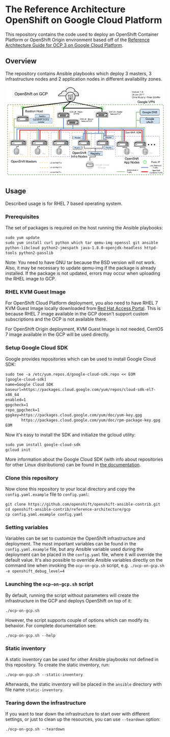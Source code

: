 # The Reference Architecture OpenShift on Google Cloud Platform

This repository contains the code used to deploy an OpenShift Container Platform or OpenShift Origin environment based off of the [Reference Architecture Guide for OCP 3 on Google Cloud Platform](https://access.redhat.com/articles/2751521).

## Overview

The repository contains Ansible playbooks which deploy 3 masters, 3 infrastructure nodes and 2 application nodes in different availability zones.

![Architecture](images/arch.png)

## Usage

Described usage is for RHEL 7 based operating system.

### Prerequisites

The set of packages is required on the host running the Ansible playbooks:
```
sudo yum update
sudo yum install curl python which tar qemu-img openssl git ansible python-libcloud python2-jmespath java-1.8.0-openjdk-headless httpd-tools python2-passlib
```

Note: You need to have GNU tar because the BSD version will not work. Also, it may be necessary to update qemu-img if the package is already installed. If the package is not updated, errors may occur when uploading the RHEL image to GCP.

### RHEL KVM Guest Image

For OpenShift Cloud Platform deployment, you also need to have RHEL 7 KVM Guest Image locally downloaded from [Red Hat Access Portal](https://access.redhat.com/downloads/content/69/ver=/rhel---7/latest/x86_64/product-software). This is because RHEL 7 image available in the GCP doesn't support custom subscriptions and the OCP is not available there.

For OpenShift Origin deployment, KVM Guest Image is not needed, CentOS 7 image available in the GCP will be used directly.

### Setup Google Cloud SDK

Google provides repositories which can be used to install Google Cloud SDK:
```
sudo tee -a /etc/yum.repos.d/google-cloud-sdk.repo << EOM
[google-cloud-sdk]
name=Google Cloud SDK
baseurl=https://packages.cloud.google.com/yum/repos/cloud-sdk-el7-x86_64
enabled=1
gpgcheck=1
repo_gpgcheck=1
gpgkey=https://packages.cloud.google.com/yum/doc/yum-key.gpg
       https://packages.cloud.google.com/yum/doc/rpm-package-key.gpg
EOM
```

Now it's easy to install the SDK and initialize the gcloud utility:
```
sudo yum install google-cloud-sdk
gcloud init
```

More information about the Google Cloud SDK (with info about repositories for other Linux distributions) can be found in [the documentation](https://cloud.google.com/sdk/docs/).

### Clone this repository

Now clone this repository to your local directory and copy the `config.yaml.example` file to `config.yaml`:
```
git clone https://github.com/openshift/openshift-ansible-contrib.git
cd openshift-ansible-contrib/reference-architecture/gcp
cp config.yaml.example config.yaml
```

### Setting variables

Variables can be set to customize the OpenShift infrastructure and deployment. The most important variables can be found in the `config.yaml.example` file, but any Ansible variable used during the deployment can be placed in the `config.yaml` file, where it will override the default value. It's also possible to override Ansible variables directly on the command line when invoking the `ocp-on-gcp.sh` script, e.g. `./ocp-on-gcp.sh -e openshift_debug_level=4`

### Launching the `ocp-on-gcp.sh` script

By default, running the script without parameters will create the infrastructure in the GCP and deploys OpenShift on top of it:
```
./ocp-on-gcp.sh
```

However, the script supports couple of options which can modify its behavior. For complete documentation see:
```
./ocp-on-gcp.sh --help
```

### Static inventory

A static inventory can be used for other Ansible playbooks not defined in this repository. To create the static inventory, run:
```
./ocp-on-gcp.sh --static-inventory
```

Afterwards, the static inventory will be placed in the `ansible` directory with file name `static-inventory`.

### Tearing down the infrastructure

If you want to tear down the infrastructure to start over with different settings, or just to clean up the resources, you can use `--teardown` option:
```
./ocp-on-gcp.sh --teardown
```
